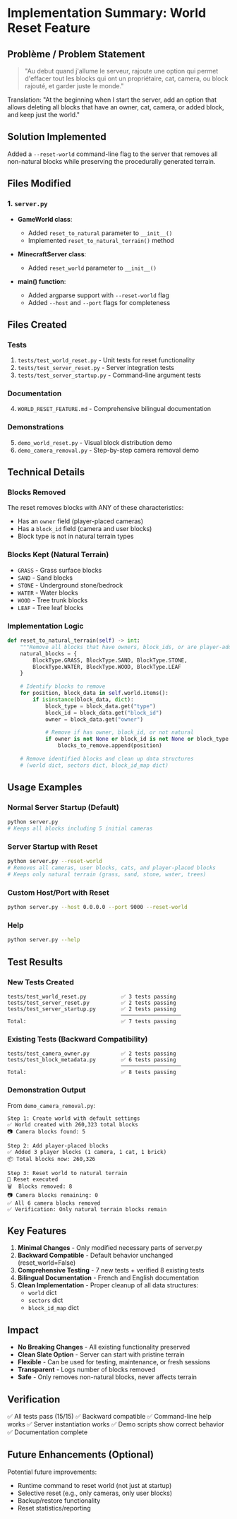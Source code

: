 # Implementation Summary: World Reset Feature

## Problème / Problem Statement

> "Au debut quand j'allume le serveur, rajoute une option qui permet d'effacer tout les blocks qui ont un propriétaire, cat, camera, ou block rajouté, et garder juste le monde."

Translation: "At the beginning when I start the server, add an option that allows deleting all blocks that have an owner, cat, camera, or added block, and keep just the world."

## Solution Implemented

Added a `--reset-world` command-line flag to the server that removes all non-natural blocks while preserving the procedurally generated terrain.

## Files Modified

### 1. `server.py`
- **GameWorld class**:
  - Added `reset_to_natural` parameter to `__init__()`
  - Implemented `reset_to_natural_terrain()` method
  
- **MinecraftServer class**:
  - Added `reset_world` parameter to `__init__()`
  
- **main() function**:
  - Added argparse support with `--reset-world` flag
  - Added `--host` and `--port` flags for completeness

## Files Created

### Tests
1. `tests/test_world_reset.py` - Unit tests for reset functionality
2. `tests/test_server_reset.py` - Server integration tests
3. `tests/test_server_startup.py` - Command-line argument tests

### Documentation
4. `WORLD_RESET_FEATURE.md` - Comprehensive bilingual documentation

### Demonstrations
5. `demo_world_reset.py` - Visual block distribution demo
6. `demo_camera_removal.py` - Step-by-step camera removal demo

## Technical Details

### Blocks Removed
The reset removes blocks with ANY of these characteristics:
- Has an `owner` field (player-placed cameras)
- Has a `block_id` field (camera and user blocks)
- Block type is not in natural terrain types

### Blocks Kept (Natural Terrain)
- `GRASS` - Grass surface blocks
- `SAND` - Sand blocks
- `STONE` - Underground stone/bedrock
- `WATER` - Water blocks
- `WOOD` - Tree trunk blocks
- `LEAF` - Tree leaf blocks

### Implementation Logic

```python
def reset_to_natural_terrain(self) -> int:
    """Remove all blocks that have owners, block_ids, or are player-added."""
    natural_blocks = {
        BlockType.GRASS, BlockType.SAND, BlockType.STONE,
        BlockType.WATER, BlockType.WOOD, BlockType.LEAF
    }
    
    # Identify blocks to remove
    for position, block_data in self.world.items():
        if isinstance(block_data, dict):
            block_type = block_data.get("type")
            block_id = block_data.get("block_id")
            owner = block_data.get("owner")
            
            # Remove if has owner, block_id, or not natural
            if owner is not None or block_id is not None or block_type not in natural_blocks:
                blocks_to_remove.append(position)
    
    # Remove identified blocks and clean up data structures
    # (world dict, sectors dict, block_id_map dict)
```

## Usage Examples

### Normal Server Startup (Default)
```bash
python server.py
# Keeps all blocks including 5 initial cameras
```

### Server Startup with Reset
```bash
python server.py --reset-world
# Removes all cameras, user blocks, cats, and player-placed blocks
# Keeps only natural terrain (grass, sand, stone, water, trees)
```

### Custom Host/Port with Reset
```bash
python server.py --host 0.0.0.0 --port 9000 --reset-world
```

### Help
```bash
python server.py --help
```

## Test Results

### New Tests Created
```
tests/test_world_reset.py           ✅ 3 tests passing
tests/test_server_reset.py          ✅ 2 tests passing  
tests/test_server_startup.py        ✅ 2 tests passing
                                    ───────────────────
Total:                              ✅ 7 tests passing
```

### Existing Tests (Backward Compatibility)
```
tests/test_camera_owner.py          ✅ 2 tests passing
tests/test_block_metadata.py        ✅ 6 tests passing
                                    ───────────────────
Total:                              ✅ 8 tests passing
```

### Demonstration Output

From `demo_camera_removal.py`:
```
Step 1: Create world with default settings
✅ World created with 260,323 total blocks
📷 Camera blocks found: 5

Step 2: Add player-placed blocks
✅ Added 3 player blocks (1 camera, 1 cat, 1 brick)
📦 Total blocks now: 260,326

Step 3: Reset world to natural terrain
🔄 Reset executed
🗑️  Blocks removed: 8
📷 Camera blocks remaining: 0
✅ All 6 camera blocks removed
✅ Verification: Only natural terrain blocks remain
```

## Key Features

1. **Minimal Changes** - Only modified necessary parts of server.py
2. **Backward Compatible** - Default behavior unchanged (reset_world=False)
3. **Comprehensive Testing** - 7 new tests + verified 8 existing tests
4. **Bilingual Documentation** - French and English documentation
5. **Clean Implementation** - Proper cleanup of all data structures:
   - `world` dict
   - `sectors` dict  
   - `block_id_map` dict

## Impact

- **No Breaking Changes** - All existing functionality preserved
- **Clean Slate Option** - Server can start with pristine terrain
- **Flexible** - Can be used for testing, maintenance, or fresh sessions
- **Transparent** - Logs number of blocks removed
- **Safe** - Only removes non-natural blocks, never affects terrain

## Verification

✅ All tests pass (15/15)
✅ Backward compatible
✅ Command-line help works
✅ Server instantiation works
✅ Demo scripts show correct behavior
✅ Documentation complete

## Future Enhancements (Optional)

Potential future improvements:
- Runtime command to reset world (not just at startup)
- Selective reset (e.g., only cameras, only user blocks)
- Backup/restore functionality
- Reset statistics/reporting
